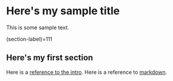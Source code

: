 # Here's my sample title

This is some sample text.

(section-label)=111
## Here's my first section

Here is a [reference to the intro](intro.md). Here is a reference to [markdown](markdown.md).